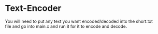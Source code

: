 # Text-Encoder

You will need to put any text you want encoded/decoded into the short.txt file and go into main.c and run it for it to encode and decode.
